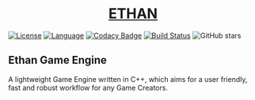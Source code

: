 <h1 align="center" style="border-bottom: none;">
  <a href="">ETHAN</a>
</h1>

<p align="center">

[![License](https://img.shields.io/badge/license-Apache%202.0-brightgreen.svg)](https://en.wikipedia.org/wiki/C%2B%2B14) 
[![Language](https://img.shields.io/badge/language-C++-blue.svg)](https://isocpp.org/)
[![Codacy Badge](https://app.codacy.com/project/badge/Grade/ec5283c04a2f43a991a48b0dfb0f5b8a)](https://www.codacy.com/manual/nghialam12795/Ethan?utm_source=github.com&amp;utm_medium=referral&amp;utm_content=zZnghialamZz/Ethan&amp;utm_campaign=Badge_Grade)
[![Build Status](http://192.168.1.107:8080/buildStatus/icon?job=Ethan_MacOS)](http://192.168.1.107:8080/job/Ethan_MacOS/)
![GitHub stars](https://img.shields.io/github/stars/zznghialamzz/ethan?style=social)

</p>

Ethan Game Engine
---
A lightweight Game Engine written in C++, which aims for a user friendly, fast
and robust workflow for any Game Creators.
